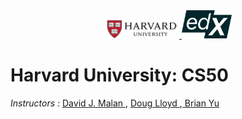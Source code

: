 <div align="center">
  <a href="https://www.jetbrains.com/pycharm/" target="_blank" rel="noreferrer">
    <img src="images/harvard.png" alt="Harvard University Logo" width="120"/>
  </a>
  <a href="https://jupyter.org/" target="_blank" rel="noreferrer">
    <img src="images/edx.png" alt="Edx Logo" width="80"/>
  </a>
</div>

<h1 ">Harvard University: CS50</h1>
<p>
<p ><em>Instructors :</em> <a href="https://www.edx.org/bio/david-j-malan"> David J. Malan  </a> , <a href="https://www.edx.org/bio/doug-lloyd"> Doug Lloyd  </a> ,<a href="https://www.edx.org/bio/brian-yu"> Brian Yu  </a><p>



